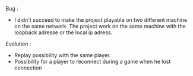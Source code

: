 Bug :

- I didn't succeed to make the project playable on two different machine on the same network. The project work on the same machine with the loopback adresse or the local ip adress.

Evolution :

- Replay possibility with the same player.
- Possibility for a player to reconnect during a game when he lost connection
